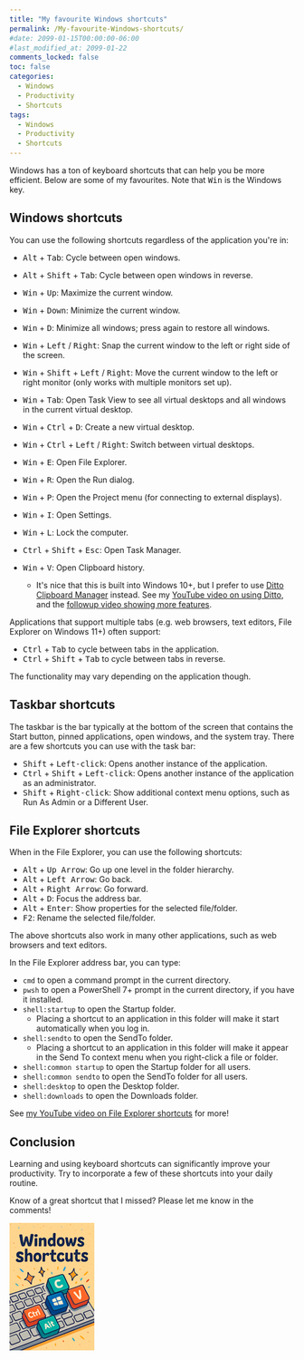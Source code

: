 ```yaml
---
title: "My favourite Windows shortcuts"
permalink: /My-favourite-Windows-shortcuts/
#date: 2099-01-15T00:00:00-06:00
#last_modified_at: 2099-01-22
comments_locked: false
toc: false
categories:
  - Windows
  - Productivity
  - Shortcuts
tags:
  - Windows
  - Productivity
  - Shortcuts
---
```


Windows has a ton of keyboard shortcuts that can help you be more efficient.
Below are some of my favourites.
Note that <kbd>Win</kbd> is the Windows key.

## Windows shortcuts

You can use the following shortcuts regardless of the application you're in:

- <kbd>Alt</kbd> + <kbd>Tab</kbd>: Cycle between open windows.
- <kbd>Alt</kbd> + <kbd>Shift</kbd> + <kbd>Tab</kbd>: Cycle between open windows in reverse.

- <kbd>Win</kbd> + <kbd>Up</kbd>: Maximize the current window.
- <kbd>Win</kbd> + <kbd>Down</kbd>: Minimize the current window.
- <kbd>Win</kbd> + <kbd>D</kbd>: Minimize all windows; press again to restore all windows.
- <kbd>Win</kbd> + <kbd>Left</kbd> / <kbd>Right</kbd>: Snap the current window to the left or right side of the screen.
- <kbd>Win</kbd> + <kbd>Shift</kbd> + <kbd>Left</kbd> / <kbd>Right</kbd>: Move the current window to the left or right monitor (only works with multiple monitors set up).

- <kbd>Win</kbd> + <kbd>Tab</kbd>: Open Task View to see all virtual desktops and all windows in the current virtual desktop.
- <kbd>Win</kbd> + <kbd>Ctrl</kbd> + <kbd>D</kbd>: Create a new virtual desktop.
- <kbd>Win</kbd> + <kbd>Ctrl</kbd> + <kbd>Left</kbd> / <kbd>Right</kbd>: Switch between virtual desktops.

- <kbd>Win</kbd> + <kbd>E</kbd>: Open File Explorer.
- <kbd>Win</kbd> + <kbd>R</kbd>: Open the Run dialog.
- <kbd>Win</kbd> + <kbd>P</kbd>: Open the Project menu (for connecting to external displays).
- <kbd>Win</kbd> + <kbd>I</kbd>: Open Settings.
- <kbd>Win</kbd> + <kbd>L</kbd>: Lock the computer.
- <kbd>Ctrl</kbd> + <kbd>Shift</kbd> + <kbd>Esc</kbd>: Open Task Manager.

- <kbd>Win</kbd> + <kbd>V</kbd>: Open Clipboard history.
  - It's nice that this is built into Windows 10+, but I prefer to use [Ditto Clipboard Manager](https://sabrogden.github.io/Ditto/) instead.
  See my [YouTube video on using Ditto](https://youtu.be/bBvKvJfWw2c?si=VCoUFqnJAV5VwnAn), and the [followup video showing more features](https://youtu.be/0fRL6PFGckM?si=wILKOwQg1msrnVVN).

Applications that support multiple tabs (e.g. web browsers, text editors, File Explorer on Windows 11+) often support:

- <kbd>Ctrl</kbd> + <kbd>Tab</kbd> to cycle between tabs in the application.
- <kbd>Ctrl</kbd> + <kbd>Shift</kbd> + <kbd>Tab</kbd> to cycle between tabs in reverse.

The functionality may vary depending on the application though.

## Taskbar shortcuts

The taskbar is the bar typically at the bottom of the screen that contains the Start button, pinned applications, open windows, and the system tray.
There are a few shortcuts you can use with the task bar:

- <kbd>Shift</kbd> + <kbd>Left-click</kbd>: Opens another instance of the application.
- <kbd>Ctrl</kbd> + <kbd>Shift</kbd> + <kbd>Left-click</kbd>: Opens another instance of the application as an administrator.
- <kbd>Shift</kbd> + <kbd>Right-click</kbd>: Show additional context menu options, such as Run As Admin or a Different User.

## File Explorer shortcuts

When in the File Explorer, you can use the following shortcuts:

- <kbd>Alt</kbd> + <kbd>Up Arrow</kbd>: Go up one level in the folder hierarchy.
- <kbd>Alt</kbd> + <kbd>Left Arrow</kbd>: Go back.
- <kbd>Alt</kbd> + <kbd>Right Arrow</kbd>: Go forward.
- <kbd>Alt</kbd> + <kbd>D</kbd>: Focus the address bar.
- <kbd>Alt</kbd> + <kbd>Enter</kbd>: Show properties for the selected file/folder.
- <kbd>F2</kbd>: Rename the selected file/folder.

The above shortcuts also work in many other applications, such as web browsers and text editors.

In the File Explorer address bar, you can type:

- `cmd` to open a command prompt in the current directory.
- `pwsh` to open a PowerShell 7+ prompt in the current directory, if you have it installed.
- `shell:startup` to open the Startup folder.
  - Placing a shortcut to an application in this folder will make it start automatically when you log in.
- `shell:sendto` to open the SendTo folder.
  - Placing a shortcut to an application in this folder will make it appear in the Send To context menu when you right-click a file or folder.
- `shell:common startup` to open the Startup folder for all users.
- `shell:common sendto` to open the SendTo folder for all users.
- `shell:desktop` to open the Desktop folder.
- `shell:downloads` to open the Downloads folder.

See [my YouTube video on File Explorer shortcuts](https://youtu.be/-ixXAB2Gc0M?si=1lJ7Bx7UJqAQ6U5O) for more!

## Conclusion

Learning and using keyboard shortcuts can significantly improve your productivity.
Try to incorporate a few of these shortcuts into your daily routine.

Know of a great shortcut that I missed?
Please let me know in the comments!

![Windows shortcuts cartoon image](/assets/Posts/2025-09-24-My-favourit-Windows-shortcuts/windows-shortcuts-cartoon-image.png)
